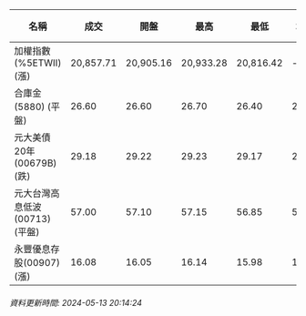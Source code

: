 | 名稱 | 成交 | 開盤 | 最高 | 最低 | 均價 | 成交金額(億) | 昨收 | 漲跌幅 | 漲跌 | 總量 | 昨量 | 振幅 |
| -------- | -------- | -------- | -------- |-------- | -------- | -------- |-------- |-------- |-------- | -------- | -------- |-------- |
|加權指數(%5ETWII) (漲)|20,857.71|20,905.16|20,933.28|20,816.42|-|4,271.11|20,708.84|0.72%|148.87|8,955,747|0|0.56%|
|合庫金(5880) (平盤)|26.60|26.60|26.70|26.40|26.58|2.39|26.60|0.00%|0.00|8,978|8,391|1.13%|
|元大美債20年(00679B) (跌)|29.18|29.22|29.23|29.17|29.19|12.85|29.31|0.44%|0.13|44,032|32,353|0.20%|
|元大台灣高息低波(00713) (平盤)|57.00|57.10|57.15|56.85|57.04|2.64|57.00|0.00%|0.00|4,628|3,968|0.53%|
|永豐優息存股(00907) (漲)|16.08|16.05|16.14|15.98|16.08|0.884|15.88|1.26%|0.20|5,497|6,111|1.01%|
###### 資料更新時間: 2024-05-13 20:14:24